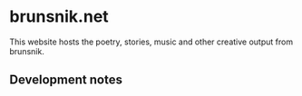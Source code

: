 # brunsnik.net

This website hosts the poetry, stories, music and other creative output from brunsnik.

## Development notes

